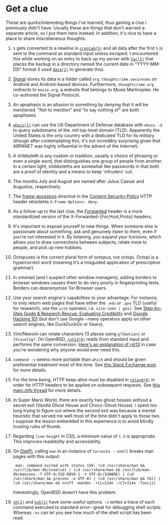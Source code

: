 # Get a clue

These are quirks/interesting things I've learned, thus gaining a clue
I previously didn't have. Usually these are things that don't warrant
a separate article, so I put them here instead. In addition, it's nice
to have a place to share miscellaneous thoughts.

1. `%` gets converted to a newline in
   [`crontab(5)`](https://man.openbsd.org/crontab.5) and all data after
   the first `%` is sent to the command as standard input unless
   escaped. I encountered this while working on an entry to back up my
   server with [`tar(1)`](https://man.openbsd.org/tar) that places the
   backup in a directory named the current date in "YYYY-MM-DD" format
   (I used [`date(1)`](https://man.openbsd.org/date) to generate this).

1. [Signal](https://www.signal.org/) stores its data in a folder called
   `org.thoughtcrime.securesms` on Android and Android-based
   devices. Furthermore, `thoughtcrime.org` redirects to `moxie.org`,
   a website that belongs to Moxie Marlinspike. He co-authored the
   Signal Protocol.

1. An apophasis is an allusion to something by denying that it will be
   mentioned. "Not to mention" and "to say nothing of" are both
   apophases.

1. [`whois(1)`](https://man.openbsd.org/whois) can use the US Department
   of Defense database with `whois -d` to query subdomains of the .mil
   top-level domain (TLD). Apparently the United States is the only
   country with a dedicated TLD for its military (though after
   contemplating this, it's not incredibly surprising given that ARPANET
   was highly influential in the advent of the Internet).

1. A shibboleth is any custom or tradition, usually a choice of phrasing
   or even a single word, that distinguishes one group of people from
   another. In a certain light, shibboleths are somewhat like passwords
   in that both are a proof of identity and a means to keep 'intruders'
   out.

1. The months July and August are named after Julius Caesar and
   Augustus, respectively.

1. The
   [frame-ancestors](https://developer.mozilla.org/en-US/docs/Web/HTTP/Headers/Content-Security-Policy/frame-ancestors)
   directive in the
   [Content-Security-Policy](https://developer.mozilla.org/en-US/docs/Web/HTTP/Headers/Content-Security-Policy)
   HTTP header obsoletes `X-Frame-Options: deny`.

1. As a follow-up to the last clue, the
   [Forwarded](https://developer.mozilla.org/en-US/docs/Web/HTTP/Headers/Forwarded)
   header is a more standardized version of the
   X-Forwarded-{For,Host,Proto} headers.

1. It's important to expose yourself to new things. When someone else is
   passionate about something, ask and genuinely listen to them, even if
   you're not interested in it. By listening, you expand your horizons,
   which allows you to draw connections between subjects, relate more to
   people, and pick up new hobbies.

1. Octopuses is the correct plural form of octopus, not octopi. Octopi
   is a hypercorrect word (meaning it's a misguided application of
   prescriptive grammar).

1. In xmonad (and I suspect other window managers), adding borders to
   browser windows causes them to do very poorly in fingerprinting
   tests. Borders can deanonymize Tor Browser users.

1. Use your search engine's capabilities to your advantage. For
   instance, to only return web pages that have either the `.edu` or
   `.gov` TLD (useful for research), use the `site` operator,
   i.e. `site:(edu | gov)`. See [Step-by-Step Guide & Research Rescue:
   Evaluating
   Credibility](https://guides.lib.byu.edu/c.php?g=216340&p=1428399) and
   [Google Hacking
   101](https://www.oakton.edu/user/2/rjtaylor/CIS101/Google%20Hacking%20101.pdf)
   (but don't use Google--many operators apply on other search engines,
   like DuckDuckGo or Searx).

1. Vim/Neovim can rotate characters 13 places using `g?{motion}` or
   `{Visual}g?`. On OpenBSD, [`rot13(6)`](https://man.openbsd.org/rot13)
   reads from standard input and performs the same conversion. [Here's
   an explanation of rot13](https://kb.iu.edu/d/aeol) in case you're
   wondering why anyone would ever need this.

1. `command -v` seems more portable than `which` and should be given
   preferential treatment most of the time. See [this Stack Exchange
   post](https://unix.stackexchange.com/questions/85249/why-not-use-which-what-to-use-then)
   for more details.

1. For the time being, HTTP keep-alive must be disabled in
   [`relayd(8)`](https://man.openbsd.org/relayd) in order for HTTP
   headers to be applied on subsequent requests. See [this marc.info
   thread](https://marc.info/?l=openbsd-misc&m=150287292709311&w=2) for
   more details.

1. In Super Mario World, there are exactly two ghost houses without a
   secret exit (Vanilla Ghost House and Choco-Ghost House). I spent too
   long trying to figure out where the second exit was because a mental
   heuristic that served me well most of the time didn't apply to those
   two. I suppose the lesson embedded in this experience is to avoid
   blindly trusting rules of thumb.

1. Regarding `line-height` in CSS, a minimum value of `1.5` is
   appropriate. This improves readability and accessibility.

1. On [DietPi](https://dietpi.com/), calling `man` in an instance of `torsocks --shell` breaks man pages with this output:

        man: command exited with status 159: (cd /usr/share/man && /usr/lib/man-db/zsoelim) | (cd /usr/share/man && /usr/lib/man-db/manconv -f UTF-8:ISO-8859-1 -t UTF-8//IGNORE) | (cd /usr/share/man && preconv -e UTF-8) | (cd /usr/share/man && tbl) | (cd /usr/share/man && nroff -mandoc -rLL=114n -rLT=114n -Tascii)

   Interestingly, OpenBSD doesn't have this problem.

1. [`sh(1)`](https://man.openbsd.org/sh) and
   [`ksh(1)`](https://man.openbsd.org/ksh) have some useful options.
   `-x` writes a trace of each command executed to standard
   error--great for debugging shell scripts. Whereas `-nv` can let
   you see how much of the shell script has been read.
